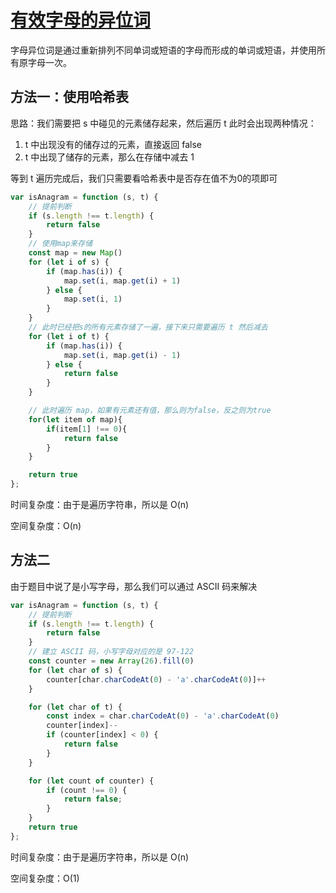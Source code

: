 # [有效字母的异位词](https://leetcode.cn/problems/valid-anagram/)

字母异位词是通过重新排列不同单词或短语的字母而形成的单词或短语，并使用所有原字母一次。

## 方法一：使用哈希表

思路：我们需要把 s 中碰见的元素储存起来，然后遍历 t 此时会出现两种情况：

1. t 中出现没有的储存过的元素，直接返回 false
2. t 中出现了储存的元素，那么在存储中减去 1 

等到 t 遍历完成后，我们只需要看哈希表中是否存在值不为0的项即可

```js
var isAnagram = function (s, t) {
    // 提前判断
    if (s.length !== t.length) {
        return false
    }
    // 使用map来存储
    const map = new Map()
    for (let i of s) {
        if (map.has(i)) {
            map.set(i, map.get(i) + 1)
        } else {
            map.set(i, 1)
        }
    }
    // 此时已经把s的所有元素存储了一遍，接下来只需要遍历 t 然后减去
    for (let i of t) {
        if (map.has(i)) {
            map.set(i, map.get(i) - 1)
        } else {
            return false
        }
    }

    // 此时遍历 map，如果有元素还有值，那么则为false，反之则为true
    for(let item of map){
        if(item[1] !== 0){
            return false
        }
    }

    return true
};
```

时间复杂度：由于是遍历字符串，所以是 O(n)

空间复杂度：O(n)

## 方法二

由于题目中说了是小写字母，那么我们可以通过 ASCII 码来解决

```js
var isAnagram = function (s, t) {
    // 提前判断
    if (s.length !== t.length) {
        return false
    }
    // 建立 ASCII 码，小写字母对应的是 97-122
    const counter = new Array(26).fill(0)
    for (let char of s) {
        counter[char.charCodeAt(0) - 'a'.charCodeAt(0)]++
    }

    for (let char of t) {
        const index = char.charCodeAt(0) - 'a'.charCodeAt(0)
        counter[index]--
        if (counter[index] < 0) {
            return false
        }
    }

    for (let count of counter) {
        if (count !== 0) {
            return false;
        }
    }
    return true
};
```

时间复杂度：由于是遍历字符串，所以是 O(n)

空间复杂度：O(1)